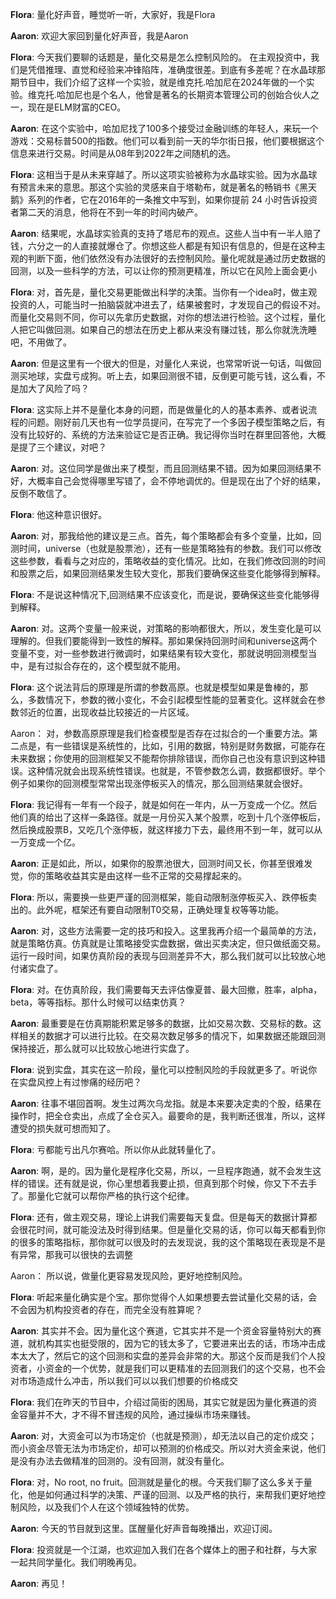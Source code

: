 
**Flora**: 量化好声音，睡觉听一听，大家好，我是Flora

**Aaron**: 欢迎大家回到量化好声音，我是Aaron

**Flora**: 今天我们要聊的话题是，量化交易是怎么控制风险的。 在主观投资中，我们是凭借推理、直觉和经验来冲锋陷阵，准确度很差。到底有多差呢？在水晶球那期节目中，我们介绍了这样一个实验，就是维克托.哈加尼在2024年做的一个实验。维克托.哈加尼也是个名人，他曾是著名的长期资本管理公司的创始合伙人之一，现在是ELM财富的CEO。

**Aaron**: 在这个实验中，哈加尼找了100多个接受过金融训练的年轻人，来玩一个游戏：交易标普500的指数。他们可以看到前一天的华尔街日报，他们要根据这个信息来进行交易。时间是从08年到2022年之间随机的选。

**Flora**: 这相当于是从未来穿越了。所以这项实验被称为水晶球实验。因为水晶球有预言未来的意思。那这个实验的灵感来自于塔勒布，就是著名的畅销书《黑天鹅》系列的作者，它在2016年的一条推文中写到，如果你提前 24 小时告诉投资者第二天的消息，他将在不到一年的时间内破产。

<!--这个游戏可以在这里玩： https://elmwealth.com/crystal-ball-challenge/ -->
**Aaron**: 结果呢，水晶球实验真的支持了塔尼布的观点。这些人当中有一半人赔了钱，六分之一的人直接就爆仓了。你想这些人都是有知识有信息的，但是在这种主观的判断下面，他们依然没有办法很好的去控制风险。量化呢就是通过历史数据的回测，以及一些科学的方法，可以让你的预测更精准，所以它在风险上面会更小

**Flora**: 对，首先是，量化交易更能做出科学的决策。当你有一个idea时，做主观投资的人，可能当时一拍脑袋就冲进去了，结果被套时，才发现自己的假设不对。而量化交易则不同，你可以先拿历史数据，对你的想法进行检验。这个过程，量化人把它叫做回测。如果自己的想法在历史上都从来没有赚过钱，那么你就洗洗睡吧，不用做了。

**Aaron**: 但是这里有一个很大的但是，对量化人来说，也常常听说一句话，叫做回测买地球，实盘亏成狗。听上去，如果回测很不错，反倒更可能亏钱，这么看，不是加大了风险了吗？

**Flora**: 这实际上并不是量化本身的问题，而是做量化的人的基本素养、或者说流程的问题。刚好前几天也有一位学员提问，在写完了一个多因子模型策略之后，有没有比较好的、系统的方法来验证它是否正确。我记得你当时在群里回答他，大概是提了三个建议，对吧？

**Aaron**: 对。这位同学是做出来了模型，而且回测结果不错。因为如果回测结果不好，大概率自己会觉得哪里写错了，会不停地调优的。但是现在出了个好的结果，反倒不敢信了。

**Flora**: 他这种意识很好。

**Aaron**: 对，那我给他的建议是三点。首先，每个策略都会有多个变量，比如，回测时间，universe（也就是股票池），还有一些是策略独有的参数。我们可以修改这些参数，看看与之对应的，策略收益的变化情况。比如，在我们修改回测的时间和股票之后，如果回测结果发生较大变化，那我们要确保这些变化能够得到解释。

**Flora**: 不是说这种情况下,回测结果不应该变化，而是说，要确保这些变化能够得到解释。

**Aaron**: 对。这两个变量一般来说，对策略的影响都很大，所以，发生变化是可以理解的。但我们要能得到一致性的解释。那如果保持回测时间和universe这两个变量不变，对一些参数进行微调时，如果结果有较大变化，那就说明回测模型当中，是有过拟合存在的，这个模型就不能用。

**Flora**: 这个说法背后的原理是所谓的参数高原。也就是模型如果是鲁棒的，那么，多数情况下，参数的微小变化，不会引起模型性能的显著变化。这样就会在参数邻近的位置，出现收益比较接近的一片区域。

Aaron： 对，参数高原原理是我们检查模型是否存在过拟合的一个重要方法。第二点是，有一些错误是系统性的，比如，引用的数据，特别是财务数据，可能存在未来数据；你使用的回测框架又不能帮你排除错误，而你自己也没有意识到这种错误。这种情况就会出现系统性错误。也就是，不管参数怎么调，数据都很好。举个例子如果你的回测模型常常出现涨停板买入的情况，那么回测结果就会很好。

**Flora**: 我记得有一年有一个段子，就是如何在一年内，从一万变成一个亿。然后他们真的给出了这样一条路径。就是一月份买入某个股票，吃到十几个涨停板后，然后换成股票B，又吃几个涨停板，就这样接力下去，最终用不到一年，就可以从一万变成一个亿。

**Aaron**: 正是如此，所以，如果你的股票池很大，回测时间又长，你甚至很难发觉，你的策略收益其实是由这样一些不正常的交易撑起来的。

**Flora**: 所以，需要换一些更严谨的回测框架，能自动限制涨停板买入、跌停板卖出的。此外呢，框架还有要自动限制T0交易，正确处理复权等等功能。

**Aaron**: 对，这些方法需要一定的技巧和投入。这里我再介绍一个最简单的方法，就是策略仿真。仿真就是让策略接受实盘数据，做出买卖决定，但只做纸面交易。运行一段时间，如果仿真阶段的表现与回测差异不大，那么我们就可以比较放心地付诸实盘了。

**Flora**: 对。在仿真阶段，我们需要每天去评估像夏普、最大回撤，胜率，alpha，beta，等等指标。那什么时候可以结束仿真？

**Aaron**: 最重要是在仿真期能积累足够多的数据，比如交易次数、交易标的数。这样相关的数据才可以进行比较。在交易次数足够多的情况下，如果数据还能跟回测保持接近，那么就可以比较放心地进行实盘了。

**Flora**: 说到实盘，其实在这一阶段，量化可以控制风险的手段就更多了。听说你在实盘风控上有过惨痛的经历吧？

**Aaron**: 往事不堪回首啊。发生过两次乌龙指。就是本来要决定卖的个股，结果在操作时，把全仓卖出，点成了全仓买入。最要命的是，我判断还很准，所以，这样遭受的损失就可想而知了。

**Flora**: 亏都能亏出凡尔赛哈。所以你从此就转量化了。

**Aaron**: 啊，是的。因为量化是程序化交易，所以，一旦程序跑通，就不会发生这样的错误。还有就是说，你心里想着我要止损，但真到那个时候，你又下不去手了。那量化它就可以帮你严格的执行这个纪律。

**Flora**: 还有，做主观交易，理论上讲我们需要每天复盘。但是每天的数据计算都会很花时间，就可能没法及时得到结果。但是量化交易的话，你可以每天都看到你的很多的策略指标，那你就可以很及时的去发现说，我的这个策略现在表现是不是有异常，那我可以很快的去调整

Aaron： 所以说，做量化更容易发现风险，更好地控制风险。

<!--5. 量化交易确实有优势，普通人能转吗，成本会不会很高？-->

**Flora**: 听起来量化确实是个宝。那你觉得个人如果想要去尝试量化交易的话，会不会因为机构投资者的存在，而完全没有胜算呢？

**Aaron**: 其实并不会。因为量化这个赛道，它其实并不是一个资金容量特别大的赛道，就机构其实也挺受限的，因为它的钱太多了，它要进来出去的话，市场冲击成本太大了，然后它的这个回测和实盘的差异会非常的大。那这个反而是我们个人投资者，小资金的一个优势，就是我们可以更精准的去回测我们的这个交易，也不会对市场造成什么冲击，所以我们可以以我们想要的价格成交

**Flora**: 我们在昨天的节目中，介绍过简街的困局，其实它就是因为量化赛道的资金容量并不大，才不得不冒违规的风险，通过操纵市场来赚钱。

**Aaron**: 对，大资金可以为市场定价（也就是预测），却无法以自己的定价成交；而小资金尽管无法为市场定价，却可以预测的价格成交。所以对大资金来说，他们是没有办法去做精准的回测的。没有回测，就没有量化。

**Flora**: 对，No root, no fruit。回测就是量化的根。今天我们聊了这么多关于量化，他是如何通过科学的决策、严谨的回测、以及严格的执行，来帮我们更好地控制风险，以及我们个人在这个领域独特的优势。

**Aaron**: 今天的节目就到这里。匡醒量化好声音每晚播出，欢迎订阅。

**Flora**: 投资就是一个江湖，也欢迎加入我们在各个媒体上的圈子和社群，与大家一起共同学量化。我们明晚再见。

**Aaron**: 再见！
